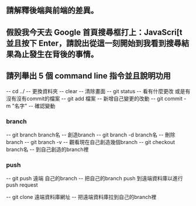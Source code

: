 ## 請解釋後端與前端的差異。


## 假設我今天去 Google 首頁搜尋框打上：JavaScri[t 並且按下 Enter，請說出從這一刻開始到我看到搜尋結果為止發生在背後的事情。



## 請列舉出 5 個 command line 指令並且說明功用

-- cd  ../ --
更換資料夾
-- clear --
清除畫面
-- git status --
看有什麼更改 或是有沒有沒有commit的檔案
-- git add 檔案 --
新增自己變更的改動
-- git commit -m "名字" --
確認變動

### branch 
-- git branch branch名 --
創造branch 
-- git branch -d branch名 --
刪除branch
-- git branch -v --
觀看現在自己創造幾個branch
-- git checkout branch名 --
到自己創造的branch裡

### push 
-- git push 遠端 自己的branch --
把自己的branch push 到遠端資料庫以進行push request

-- git clone 遠端資料庫網址 --
把遠端資料庫拉到自己的branch裡